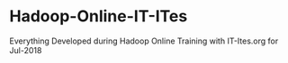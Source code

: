 # Hadoop-Online-IT-ITes
Everything Developed during Hadoop Online Training with IT-Ites.org for Jul-2018
